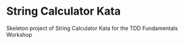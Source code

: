 # String Calculator Kata
Skeleton project of String Calculator Kata for the TDD Fundamentals Workshop
